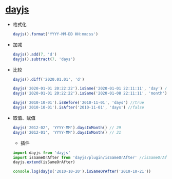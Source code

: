 # [dayjs](https://day.js.org/docs/en/installation/installation)

- 格式化

  ```js
  dayjs().format('YYYY-MM-DD HH:mm:ss')
  ```

- 加减

  ```js
  dayjs().add(7, 'd')
  dayjs().subtract(7, 'days')
  ```

- 比较

  ```js
  dayjs().diff('2020.01.01', 'd')

  dayjs('2020-01-01 20:22:22').isSame('2020-01-01 22:11:11', 'day') //true
  dayjs('2020-01-01 20:22:22').isSame('2020-01-08 22:11:11', 'month') //true

  dayjs('2010-10-01').isBefore('2010-11-01', 'days') //true
  dayjs('2010-10-01').isAfter('2010-11-01', 'days') //false
  ```

- 取值、赋值

  ```js
  dayjs('2012-02', 'YYYY-MM').daysInMonth() // 29
  dayjs('2012-01', 'YYYY-MM').daysInMonth() // 31
  ```

  - 插件

  ```js
  import dayjs from 'dayjs'
  import isSameOrAfter from 'dayjs/plugin/isSameOrAfter' //isSameOrAfter、isSameOrBefore、isBetween……
  dayjs.extend(isSameOrAfter)

  console.log(dayjs('2010-10-20').isSameOrAfter('2010-10-21'))
  ```
